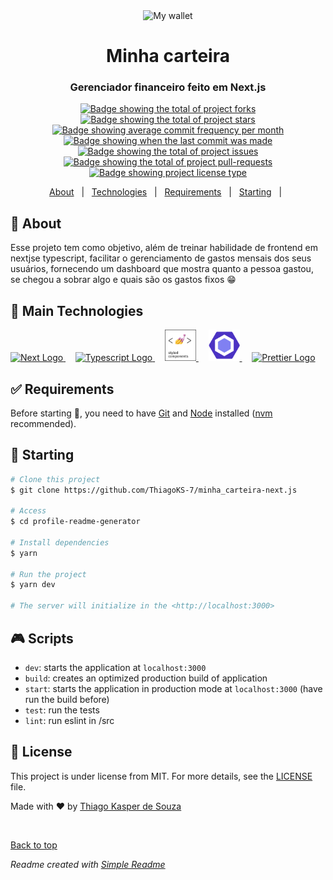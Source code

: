 <div align="center" id="top">
 <img src="https://user-images.githubusercontent.com/83460816/175465843-d90a9dda-80e0-4e3c-91c4-47bfaa720885.png" alt="My wallet"/>
</div>

<div align="center">
  <h1>Minha carteira</h1>
  <h3>Gerenciador financeiro feito em Next.js</h3>
</div>

<p align="center">
  <a href="https://github.com/ThiagoKS-7/minha_carteira-next.js/fork" target="_blank">
    <img src="https://img.shields.io/github/forks/ThiagoKS-7/minha_carteira-next.js?" alt="Badge showing the total of project forks"/>
  </a>

  <a href="https://github.com/ThiagoKS-7/minha_carteira-next.js/stargazers" target="_blank">
    <img src="https://img.shields.io/github/stars/ThiagoKS-7/minha_carteira-next.js?" alt="Badge showing the total of project stars"/>
  </a>

  <a href="https://github.com/ThiagoKS-7/minha_carteira-next.js/commits/main" target="_blank">
    <img src="https://img.shields.io/github/commit-activity/m/ThiagoKS-7/minha_carteira-next.js?" alt="Badge showing average commit frequency per month"/>
  </a>

  <a href="https://github.com/ThiagoKS-7/minha_carteira-next.js/commits/main" target="_blank">
    <img src="https://img.shields.io/github/last-commit/ThiagoKS-7/minha_carteira-next.js?" alt="Badge showing when the last commit was made"/>
  </a>

  <a href="https://github.com/ThiagoKS-7/minha_carteira-next.js/issues" target="_blank">
    <img src="https://img.shields.io/github/issues/ThiagoKS-7/minha_carteira-next.js?" alt="Badge showing the total of project issues"/>
  </a>

  <a href="https://github.com/ThiagoKS-7/minha_carteira-next.js/pulls" target="_blank">
    <img src="https://img.shields.io/github/issues-pr/ThiagoKS-7/minha_carteira-next.js?" alt="Badge showing the total of project pull-requests"/>
  </a>

  <a href="https://github.com/ThiagoKS-7/minha_carteira-next.js/blob/master/LICENSE.md" target="_blank">
    <img alt="Badge showing project license type" src="https://img.shields.io/github/license/ThiagoKS-7/minha_carteira-next.js?color=f85149">
  </a>
</p>


<p align="center">
  <a href="#dart-about">About</a> &#xa0; | &#xa0;
  <a href="#rocket-main-technologies">Technologies</a> &#xa0; | &#xa0;
  <a href="#white_check_mark-requirements">Requirements</a> &#xa0; | &#xa0;
  <a href="#checkered_flag-starting">Starting</a> &#xa0; | &#xa0;
</p>

## :dart: About ##

Esse projeto tem como objetivo, além de treinar habilidade de frontend em nextjse typescript, facilitar o gerenciamento de gastos mensais dos seus usuários, fornecendo um dashboard que mostra quanto a pessoa gastou, se chegou a sobrar algo e quais são os gastos fixos 😁

## :rocket: Main Technologies ##

<a href="https://nextjs.org">
  <img width="50" title="NextJs" alt="Next Logo" src="https://raw.githubusercontent.com/maurodesouza/maurodesouza/master/assets/next-logo.svg">
</a> &#xa0; &#xa0;

<a href="https://www.typescriptlang.org">
  <img width="50" title="Typescript" alt="Typescript Logo" src="https://raw.githubusercontent.com/maurodesouza/maurodesouza/master/assets/typescript-logo.svg">
</a> &#xa0; &#xa0;

<a href="https://styled-components.com">
  <img width="50" title="Styled Components" alt="Styled Components Logo" src="https://raw.githubusercontent.com/github/explore/80688e429a7d4ef2fca1e82350fe8e3517d3494d/topics/styled-components/styled-components.png">
</a> &#xa0; &#xa0;

<a href="https://eslint.org">
  <img  width="50" title="Eslint" alt="Eslint Logo" src="https://raw.githubusercontent.com/github/explore/80688e429a7d4ef2fca1e82350fe8e3517d3494d/topics/eslint/eslint.png">
</a> &#xa0; &#xa0;

<a href="https://prettier.io">
  <img width="50" title="Prettier" alt="Prettier Logo" src="https://prettier.io/icon.png">
</a>

## :white_check_mark: Requirements ##

Before starting :checkered_flag:, you need to have [Git](https://git-scm.com) and [Node](https://nodejs.org/en/) installed ([nvm](https://github.com/nvm-sh/nvm#node-version-manager---) recommended).

## :checkered_flag: Starting ##

```bash
# Clone this project
$ git clone https://github.com/ThiagoKS-7/minha_carteira-next.js

# Access
$ cd profile-readme-generator

# Install dependencies
$ yarn

# Run the project
$ yarn dev

# The server will initialize in the <http://localhost:3000>
```

## :video_game: Scripts

- `dev`: starts the application at `localhost:3000`
- `build`: creates an optimized production build of application
- `start`: starts the application in production mode at `localhost:3000` (have run the build before)
- `test`: run the tests
- `lint`: run eslint in /src

## :memo: License ##

This project is under license from MIT. For more details, see the [LICENSE](LICENSE.md) file.


Made with :heart: by <a href="https://github.com/maurodesouza" target="_blank">Thiago Kasper de Souza</a>

&#xa0;

<a href="#top">Back to top</a>

*Readme created with [Simple Readme](https://marketplace.visualstudio.com/items?itemName=maurodesouza.vscode-simple-readme)*
